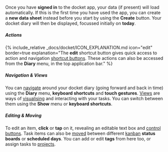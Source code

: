 Once you have __signed in__ to the docket app, your data (if present) will load automatically. If this is the first time you have used the app, you can create a __new data sheet__ instead before you start by using the __Create__ button. Your docket diary will then be displayed, focussed initially on __today__.

##### Actions

{% include_relative _docs/docket/ICON_EXPLANATION.md icon="edit" border=true explanation="The __edit__ shortcut button gives quick access to action and navigation [shortcut buttons](#instructions.shortcut). These actions can also be accessed from the __Diary__ menu, in the top application bar." %}

##### Navigation & Views

You can [navigate](#instructions.navigation) around your docket diary (going forward and back in time) using the __Diary__ menu, __keyboard shortcuts__ and __touch gestures__. [Views](#instructions.view) are ways of [visualising](#instructions.analysis) and interacting with your tasks. You can switch between them using the __Show__ menu or __keyboard shortcuts__.

##### Editing & Moving

To edit an item, __click__ or __tap__ on it, revealing an editable text box and [control buttons](#instructions.edit). Task items can also be [moved](#instructions.move) between different [kanban](#instructions.kanban) __status boards__ or __scheduled days__. You can add or edit __tags__ from here too, or assign tasks to [projects](#instructions.project).